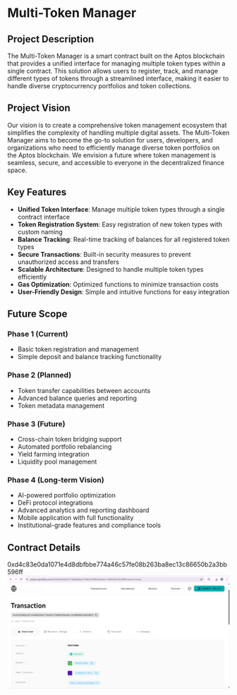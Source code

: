 # Multi-Token Manager

## Project Description

The Multi-Token Manager is a smart contract built on the Aptos blockchain that provides a unified interface for managing multiple token types within a single contract. This solution allows users to register, track, and manage different types of tokens through a streamlined interface, making it easier to handle diverse cryptocurrency portfolios and token collections.

## Project Vision

Our vision is to create a comprehensive token management ecosystem that simplifies the complexity of handling multiple digital assets. The Multi-Token Manager aims to become the go-to solution for users, developers, and organizations who need to efficiently manage diverse token portfolios on the Aptos blockchain. We envision a future where token management is seamless, secure, and accessible to everyone in the decentralized finance space.

## Key Features

- **Unified Token Interface**: Manage multiple token types through a single contract interface
- **Token Registration System**: Easy registration of new token types with custom naming
- **Balance Tracking**: Real-time tracking of balances for all registered token types
- **Secure Transactions**: Built-in security measures to prevent unauthorized access and transfers
- **Scalable Architecture**: Designed to handle multiple token types efficiently
- **Gas Optimization**: Optimized functions to minimize transaction costs
- **User-Friendly Design**: Simple and intuitive functions for easy integration

## Future Scope

### Phase 1 (Current)
- Basic token registration and management
- Simple deposit and balance tracking functionality

### Phase 2 (Planned)
- Token transfer capabilities between accounts
- Advanced balance queries and reporting
- Token metadata management

### Phase 3 (Future)
- Cross-chain token bridging support
- Automated portfolio rebalancing
- Yield farming integration
- Liquidity pool management

### Phase 4 (Long-term Vision)
- AI-powered portfolio optimization
- DeFi protocol integrations
- Advanced analytics and reporting dashboard
- Mobile application with full functionality
- Institutional-grade features and compliance tools

## Contract Details

0xd4c83e0da1071e4d8dbfbbe774a46c57fe08b263ba8ec13c86650b2a3bb596ff
![alt text](image.png)